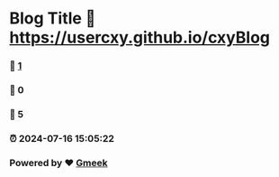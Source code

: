 # Blog Title :link: https://usercxy.github.io/cxyBlog 
### :page_facing_up: [1](https://usercxy.github.io/cxyBlog/tag.html) 
### :speech_balloon: 0 
### :hibiscus: 5 
### :alarm_clock: 2024-07-16 15:05:22 
### Powered by :heart: [Gmeek](https://github.com/Meekdai/Gmeek)
